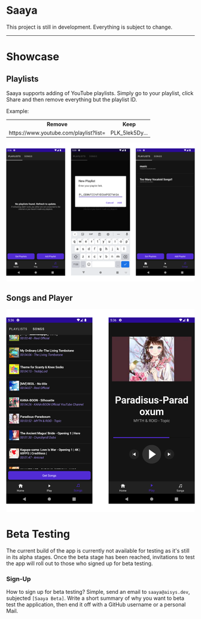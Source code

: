 # Saaya

This project is still in development. Everything is subject to change.

<hr>

# Showcase


## Playlists

Saaya supports adding of YouTube playlists. Simply go to your playlist, click Share and then remove everything but the playlist ID.

Example:
<table style="width: 100%;">
  <tr>
    <th>Remove</th>
    <th>Keep</th>
  </tr>
  <tr>
    <td>https://www.youtube.com/playlist?list=</td>
    <td>PLK_5lek5Dy...</td>
  </tr>
</table>

<div style="text-align: center">
  <img src="./profile/showcase/playlists_overview.png"/>
</div>


## Songs and Player

<div style="text-align: center">
  <img src="./profile/showcase/songs_overview.png"/>
</div>


# Beta Testing

The current build of the app is currently not available for testing as it's still in its alpha stages. Once the beta stage has been reached, invitations to test the app will roll out to those who signed up for beta testing.

### Sign-Up

How to sign up for beta testing? Simple, send an email to `saaya@aisys.dev`, subjected `[Saaya Beta]`. Write a short summary of why you want to beta test the application, then end it off with a GitHub username or a personal Mail.
